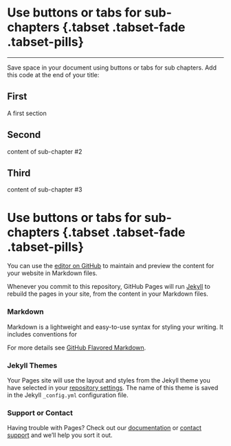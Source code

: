 
# Use buttons or tabs for sub-chapters {.tabset .tabset-fade .tabset-pills}
***
Save space in your document using buttons or tabs for sub chapters. Add this code at the end of your title:

## First
A first section

## Second
content of sub-chapter #2

## Third
content of sub-chapter #3


# Use buttons or tabs for sub-chapters {.tabset .tabset-fade .tabset-pills}

You can use the [editor on GitHub](https://github.com/matthewbcoleman/matthewbcoleman.github.io/edit/master/index.md) to maintain and preview the content for your website in Markdown files.

Whenever you commit to this repository, GitHub Pages will run [Jekyll](https://jekyllrb.com/) to rebuild the pages in your site, from the content in your Markdown files.

### Markdown

Markdown is a lightweight and easy-to-use syntax for styling your writing. It includes conventions for



For more details see [GitHub Flavored Markdown](https://guides.github.com/features/mastering-markdown/).

### Jekyll Themes

Your Pages site will use the layout and styles from the Jekyll theme you have selected in your [repository settings](https://github.com/matthewbcoleman/matthewbcoleman.github.io/settings). The name of this theme is saved in the Jekyll `_config.yml` configuration file.

### Support or Contact

Having trouble with Pages? Check out our [documentation](https://docs.github.com/categories/github-pages-basics/) or [contact support](https://github.com/contact) and we’ll help you sort it out.
